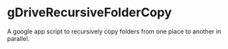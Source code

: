 # gDriveRecursiveFolderCopy
A google app script to recursively copy folders from one place to another in parallel.
